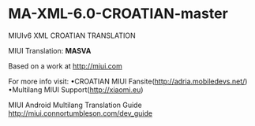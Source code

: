 MA-XML-6.0-CROATIAN-master
==========================

MIUIv6 XML CROATIAN TRANSLATION


 MIUI Translation: **MASVA**

 Based on a work at http://miui.com


 For more info visit:
 •CROATIAN MIUI Fansite(http://adria.mobiledevs.net/)  
 •Multilang MIUI Support(http://xiaomi.eu) 

MIUI Android Multilang Translation Guide
http://miui.connortumbleson.com/dev_guide
